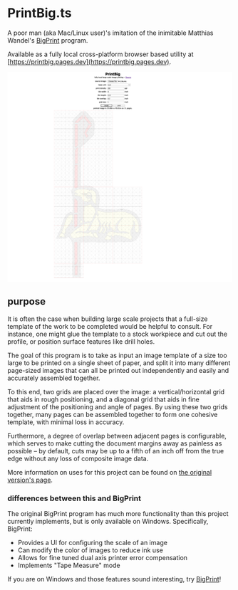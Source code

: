 # PrintBig.ts

A poor man (aka Mac/Linux user)'s imitation of the inimitable Matthias Wandel's [BigPrint](https://woodgears.ca/bigprint/) program.

Available as a fully local cross-platform browser based utility at [https://printbig.pages.dev](https://printbig.pages.dev).

![website screenshot with examplar shepherd/lamb image](example.png)

## purpose

It is often the case when building large scale projects that a full-size template of the work to be completed would be helpful to consult. For instance, one might glue the template to a stock workpiece and cut out the profile, or position surface features like drill holes. 

The goal of this program is to take as input an image template of a size too large to be printed on a single sheet of paper, and split it into many different page-sized images that can all be printed out independently and easily and accurately assembled together.

To this end, two grids are placed over the image: a vertical/horizontal grid that aids in rough positioning, and a diagonal grid that aids in fine adjustment of the positioning and angle of pages. By using these two grids together, many pages can be assembled together to form one cohesive template, with minimal loss in accuracy.

Furthermore, a degree of overlap between adjacent pages is configurable, which serves to make cutting the document margins away as painless as possible – by default, cuts may be up to a fifth of an inch off from the true edge without any loss of composite image data.

More information on uses for this project can be found on [the original version's page](https://woodgears.ca/bigprint/about.html).

### differences between this and BigPrint

The original BigPrint program has much more functionality than this project currently implements, but is only available on Windows. Specifically, BigPrint:

- Provides a UI for configuring the scale of an image
- Can modify the color of images to reduce ink use
- Allows for fine tuned dual axis printer error compensation
- Implements "Tape Measure" mode

If you are on Windows and those features sound interesting, try [BigPrint](https://woodgears.ca/bigprint/index.html)!